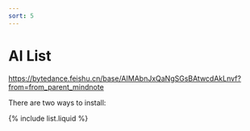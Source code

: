 ```yaml
---
sort: 5
---
```


# AI List

https://bytedance.feishu.cn/base/AIMAbnJxQaNgSGsBAtwcdAkLnvf?from=from_parent_mindnote

There are two ways to install:

{% include list.liquid %}

